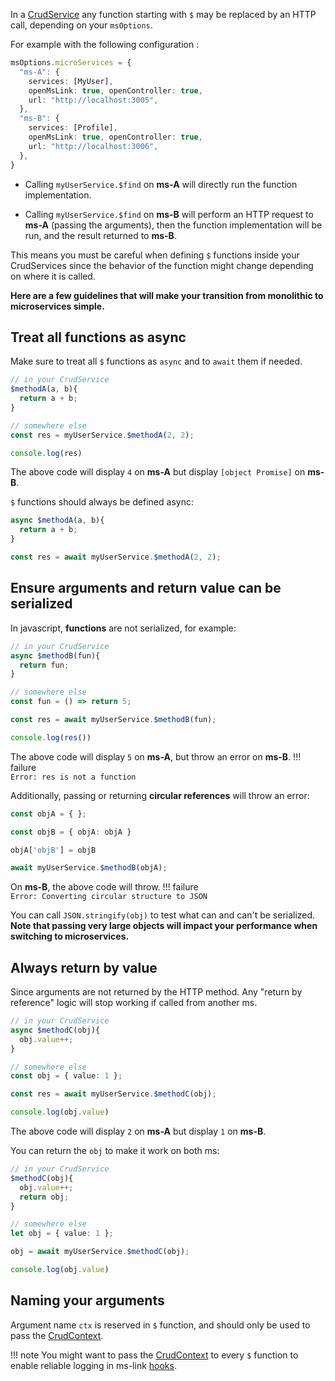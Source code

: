  In a [CrudService](../services/definition.md) any function starting with `$` may be replaced by an HTTP call, depending on your `msOptions`. 

 For example with the following configuration :

```typescript
msOptions.microServices = {
  "ms-A": {
    services: [MyUser],
    openMsLink: true, openController: true,
    url: "http://localhost:3005",
  },
  "ms-B": {
    services: [Profile],
    openMsLink: true, openController: true,
    url: "http://localhost:3006",
  },
}
```

- Calling `myUserService.$find` on **ms-A** will directly run the function implementation.

- Calling `myUserService.$find` on **ms-B** will perform an HTTP request to **ms-A** (passing the arguments), then the function implementation will be run, and the result returned to **ms-B**.

This means you must be careful when defining `$` functions inside your CrudServices since the behavior of the function might change depending on where it is called. 

**Here are a few guidelines that will make your transition from monolithic to microservices simple.**

## Treat all functions as async

Make sure to treat all `$` functions as `async` and to `await` them if needed.

```typescript
// in your CrudService
$methodA(a, b){
  return a + b;
}
```
```typescript
// somewhere else
const res = myUserService.$methodA(2, 2);

console.log(res)
```

The above code will display `4` on **ms-A** but display `[object Promise]` on **ms-B**.  

`$` functions should always be defined async:
```typescript
async $methodA(a, b){
  return a + b;
}
```
```typescript
const res = await myUserService.$methodA(2, 2);
```

## Ensure arguments and return value can be serialized

In javascript, **functions** are not serialized, for example:

```typescript
// in your CrudService
async $methodB(fun){
  return fun;
}
```
```typescript
// somewhere else
const fun = () => return 5;

const res = await myUserService.$methodB(fun);

console.log(res())
```
The above code will display `5` on **ms-A**, but throw an error on **ms-B**.
!!! failure   
    `Error: res is not a function`

Additionally, passing or returning **circular references** will throw an error:

```typescript
const objA = { };

const objB = { objA: objA }

objA['objB'] = objB

await myUserService.$methodB(objA);
```
On **ms-B**, the above code will throw.
!!! failure   
    `Error: Converting circular structure to JSON`


You can call `JSON.stringify(obj)` to test what can and can't be serialized. **Note that passing very large objects will impact your performance when switching to microservices.**

## Always return by value

Since arguments are not returned by the HTTP method. Any "return by reference" logic will stop working if called from another ms.

```typescript
// in your CrudService
async $methodC(obj){
  obj.value++;
}
```
```typescript
// somewhere else
const obj = { value: 1 };

const res = await myUserService.$methodC(obj);

console.log(obj.value)
```
The above code will display `2` on **ms-A** but display `1` on **ms-B**.

You can return the `obj` to make it work on both ms:
```typescript
// in your CrudService
$methodC(obj){
  obj.value++;
  return obj;
}
```
```typescript
// somewhere else
let obj = { value: 1 };

obj = await myUserService.$methodC(obj);

console.log(obj.value)
```

## Naming your arguments

Argument name `ctx` is reserved in `$` function, and should only be used to pass the [CrudContext](../context.md).

!!! note
    You might want to pass the [CrudContext](../context.md) to every `$` function to enable reliable logging in ms-link [hooks](../configuration/service.md#hooks).
